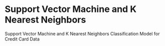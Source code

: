 # Support Vector Machine and K Nearest Neighbors
 Support Vector Machine and K Nearest Neighbors Classification Model for Credit Card Data
